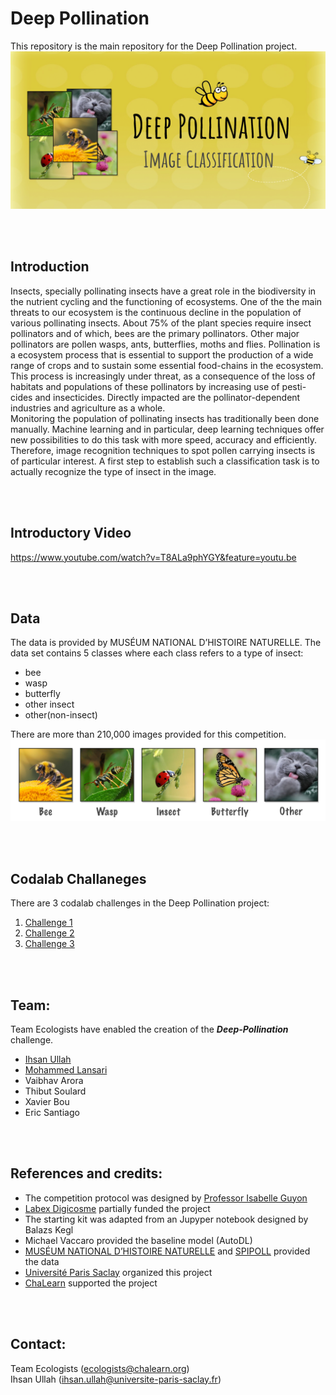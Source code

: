 # Deep Pollination
This repository is the main repository for the Deep Pollination project.
![Meta-Album cover image](deep-cover.png)


<br><br>

## Introduction
Insects, specially pollinating insects have a great role in the biodiversity in the nutrient cycling and the functioning of ecosystems. One of the the main threats to our ecosystem is the continuous decline in the population of various pollinating insects. About 75% of the plant species require insect pollinators and of which, bees are the primary pollinators. Other major pollinators are pollen wasps, ants, butterflies, moths and flies. Pollination is a ecosystem process that is essential to support the production of a wide range of crops and to sustain some essential food-chains in the ecosystem. This process is increasingly under threat, as a consequence of the loss of habitats and populations of these pollinators by increasing use of pesti- cides and insecticides. Directly impacted are the pollinator-dependent industries and agriculture as a whole.  
Monitoring the population of pollinating insects has traditionally been done manually. Machine learning and in particular, deep learning techniques offer new possibilities to do this task with more speed, accuracy and efficiently. Therefore, image recognition techniques to spot pollen carrying insects is of particular interest. A first step to establish such a classification task is to actually recognize the type of insect in the image.

<br><br>

## Introductory Video
https://www.youtube.com/watch?v=T8ALa9phYGY&feature=youtu.be

<br><br>


## Data
The data is provided by MUSÉUM NATIONAL D’HISTOIRE NATURELLE. The data set contains 5 classes where each class refers to a type of insect:
-   bee 
-   wasp
-   butterfly 
-   other insect
-   other(non-insect)  

There are more than 210,000 images provided for this competition.
![Class images](classes.png)

<br><br>



## Codalab Challaneges
There are 3 codalab challenges in the Deep Pollination project:
1.  [Challenge 1](https://competitions.codalab.org/competitions/28635)
2.  [Challenge 2](https://competitions.codalab.org/competitions/28996)
3.  [Challenge 3](https://competitions.codalab.org/competitions/29425)


<br><br>


## Team: 
Team Ecologists have enabled the creation of the ***Deep-Pollination*** challenge.
- [Ihsan Ullah](https://github.com/ihsanullah2131)
- [Mohammed Lansari](https://github.com/mlansar)
- Vaibhav Arora
- Thibut Soulard
- Xavier Bou
- Eric Santiago


<br><br>

## References and credits:
- The competition protocol was designed by [Professor Isabelle Guyon](https://guyon.chalearn.org/)
- [Labex Digicosme](https://digicosme.cnrs.fr/) partially funded the project
- The starting kit was adapted from an Jupyper notebook designed by Balazs Kegl
- Michael Vaccaro provided the baseline model (AutoDL)
- [MUSÉUM NATIONAL D’HISTOIRE NATURELLE](https://www.mnhn.fr/) and [SPIPOLL](https://www.spipoll.org/) provided the data
- [Université Paris Saclay](https://www.universite-paris-saclay.fr/) organized this project
- [ChaLearn](http://www.chalearn.org/) supported the project

<br><br>



## Contact: 
Team Ecologists (ecologists@chalearn.org)  
Ihsan Ullah (ihsan.ullah@universite-paris-saclay.fr)

